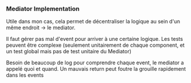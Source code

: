 ### Mediator Implementation

Utile dans mon cas, cela permet de décentraliser la logique au sein d'un même endroit -> le mediator.

Il faut gérer pas mal d'event pour arriver à une certaine logique. Les tests peuvent être complexe (seulement
unitairement de chaque component, et un test global mais pas de test unitaire du Mediator)

Besoin de beaucoup de log pour comprendre chaque event, le mediator a appelé quoi et quand. Un mauvais return peut
foutre la grouille rapidement dans les events

